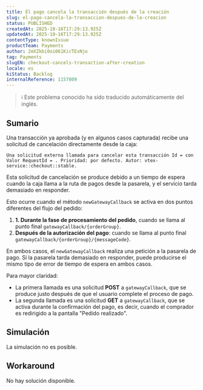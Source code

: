 ```yaml
---
title: El pago cancela la transacción después de la creación
slug: el-pago-cancela-la-transaccion-despues-de-la-creacion
status: PUBLISHED
createdAt: 2025-10-16T17:29:13.925Z
updatedAt: 2025-10-16T17:29:13.925Z
contentType: knownIssue
productTeam: Payments
author: 2mXZkbi0oi061KicTExNjo
tag: Payments
slugEN: checkout-cancels-transaction-after-creation
locale: es
kiStatus: Backlog
internalReference: 1157809
---
```


>ℹ️ Este problema conocido ha sido traducido automáticamente del inglés.

## Sumario



Una transacción ya aprobada (y en algunos casos capturada) recibe una solicitud de cancelación directamente desde la caja:


    Una solicitud externa llamada para cancelar esta transacción Id = con Valor RequestId = . Prioridad: por defecto. Autor: vtex-service::checkout::stable.
Esta solicitud de cancelación se produce debido a un tiempo de espera cuando la caja llama a la ruta de pagos desde la pasarela, y el servicio tarda demasiado en responder.

Esto ocurre cuando el método `newGatewayCallback` se activa en dos puntos diferentes del flujo del pedido:



1. **1. Durante la fase de procesamiento del pedido**, cuando se llama al punto final `gatewayCallback/{orderGroup}`.
2. **Después de la autorización del pago**: cuando se llama al punto final `gatewayCallback/{orderGroup}/{messageCode}`.

En ambos casos, el `newGatewayCallback` realiza una petición a la pasarela de pago. Si la pasarela tarda demasiado en responder, puede producirse el mismo tipo de error de tiempo de espera en ambos casos.

Para mayor claridad:


- La primera llamada es una solicitud **POST** a `gatewayCallback`, que se produce justo después de que el usuario complete el proceso de pago.
- La segunda llamada es una solicitud **GET** a `gatewayCallback`, que se activa durante la confirmación del pago, es decir, cuando el comprador es redirigido a la pantalla "Pedido realizado".


## Simulación


La simulación no es posible.


## Workaround


No hay solución disponible.




